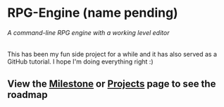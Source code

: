 # RPG-Engine (name pending)
###### A command-line RPG engine with a working level editor

This has been my fun side project for a while and it has also served as a GitHub tutorial. I hope I'm doing everything right :)

## View the [Milestone](https://github.com/Panadero1/RPG-Engine/milestone/1) or [Projects](https://github.com/Panadero1/RPG-Engine/projects/2) page to see the roadmap
